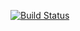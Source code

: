 [![Build Status](https://travis-ci.org/cultuurnet/udb2-domain-events.svg?branch=master)](https://travis-ci.org/cultuurnet/udb2-domain-events)
